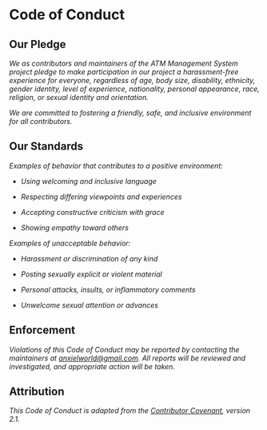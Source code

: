 # Code of Conduct

## Our Pledge

*We as contributors and maintainers of the ATM Management System project pledge to make participation in our project a harassment-free experience for everyone, regardless of age, body size, disability, ethnicity, gender identity, level of experience, nationality, personal appearance, race, religion, or sexual identity and orientation.*

*We are committed to fostering a friendly, safe, and inclusive environment for all contributors.*

## Our Standards

*Examples of behavior that contributes to a positive environment:*

- *Using welcoming and inclusive language*

- *Respecting differing viewpoints and experiences*

- *Accepting constructive criticism with grace*

- *Showing empathy toward others*

*Examples of unacceptable behavior:*

- *Harassment or discrimination of any kind*

- *Posting sexually explicit or violent material*

- *Personal attacks, insults, or inflammatory comments*

- *Unwelcome sexual attention or advances*

## Enforcement

*Violations of this Code of Conduct may be reported by contacting the maintainers at [anxielworld@gmail.com](mailto:anxielworld@gmail.com). All reports will be reviewed and investigated, and appropriate action will be taken.*

## Attribution

*This Code of Conduct is adapted from the [Contributor Covenant](https://www.contributor-covenant.org), version 2.1.*
